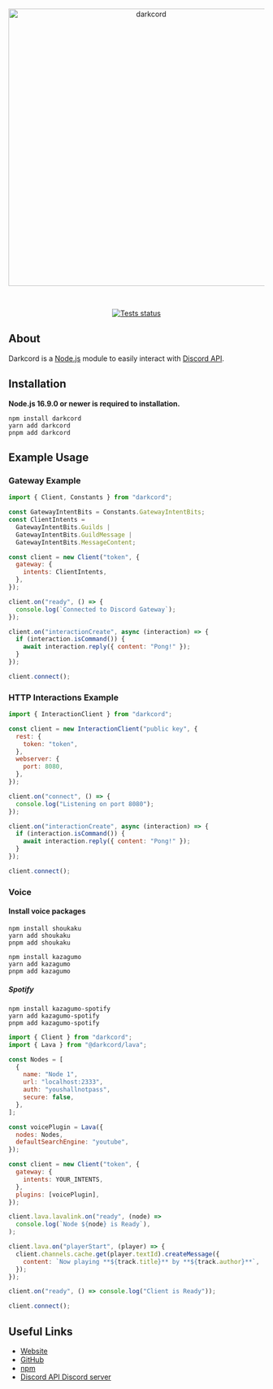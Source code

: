 <div align="center">
	<br />
    	<p>
		<img src="https://media.discordapp.net/attachments/903700220259487767/1083430114563465256/tema2_preto.png" width="546" alt="darkcord" />
	</p>
    <br />
    	<p>
		<a href="https://github.com/JustAWaifuHunter/darkcord/actions"><img src="https://github.com/JustAWaifuHunter/darkcord/actions/workflows/tests.yml/badge.svg" alt="Tests status" /></a>
	</p>
</div>

## About

Darkcord is a [Node.js](https://nodejs.org) module to easily interact with
[Discord API](https://discord.com/developers/docs/intro).

## Installation

**Node.js 16.9.0 or newer is required to installation.**

```sh-session
npm install darkcord
yarn add darkcord
pnpm add darkcord
```

## Example Usage

### Gateway Example

```js
import { Client, Constants } from "darkcord";

const GatewayIntentBits = Constants.GatewayIntentBits;
const ClientIntents =
  GatewayIntentBits.Guilds |
  GatewayIntentBits.GuildMessage |
  GatewayIntentBits.MessageContent;

const client = new Client("token", {
  gateway: {
    intents: ClientIntents,
  },
});

client.on("ready", () => {
  console.log(`Connected to Discord Gateway`);
});

client.on("interactionCreate", async (interaction) => {
  if (interaction.isCommand()) {
    await interaction.reply({ content: "Pong!" });
  }
});

client.connect();
```

### HTTP Interactions Example

```js
import { InteractionClient } from "darkcord";

const client = new InteractionClient("public key", {
  rest: {
    token: "token",
  },
  webserver: {
    port: 8080,
  },
});

client.on("connect", () => {
  console.log("Listening on port 8080");
});

client.on("interactionCreate", async (interaction) => {
  if (interaction.isCommand()) {
    await interaction.reply({ content: "Pong!" });
  }
});

client.connect();
```

### Voice

#### Install voice packages

```sh-session
npm install shoukaku
yarn add shoukaku
pnpm add shoukaku

npm install kazagumo
yarn add kazagumo
pnpm add kazagumo
```

##### Spotify

```sh-session
npm install kazagumo-spotify
yarn add kazagumo-spotify
pnpm add kazagumo-spotify
```

```js
import { Client } from "darkcord";
import { Lava } from "@darkcord/lava";

const Nodes = [
  {
    name: "Node 1",
    url: "localhost:2333",
    auth: "youshallnotpass",
    secure: false,
  },
];

const voicePlugin = Lava({
  nodes: Nodes,
  defaultSearchEngine: "youtube",
});

const client = new Client("token", {
  gateway: {
    intents: YOUR_INTENTS,
  },
  plugins: [voicePlugin],
});

client.lava.lavalink.on("ready", (node) =>
  console.log(`Node ${node} is Ready`),
);

client.lava.on("playerStart", (player) => {
  client.channels.cache.get(player.textId).createMessage({
    content: `Now playing **${track.title}** by **${track.author}**`,
  });
});

client.on("ready", () => console.log("Client is Ready"));

client.connect();
```

## Useful Links

- [Website](https://darkcord.denkylabs.com)
- [GitHub](https://github.com/JustAWaifuHunter/darkcord)
- [npm](https://npmjs.com/package/darkcord)
- [Discord API Discord server](https://discord.gg/discord-api)
